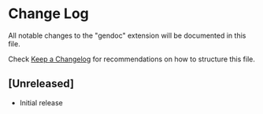 # Change Log

All notable changes to the "gendoc" extension will be documented in this file.

Check [Keep a Changelog](http://keepachangelog.com/) for recommendations on how to structure this file.

## [Unreleased]

- Initial release